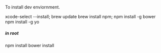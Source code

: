 To install dev enviornment.

xcode-select --install;
brew update
brew install npm;
npm install -g bower
npm install -g yo

##### in root

npm install
bower install


